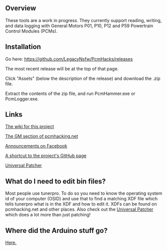 ## Overview

These tools are a work in progress. They currently support reading, writing, and data logging with General Motors P01, P10, P12 and P59 Powertrain Control Modules (PCMs). 

## Installation

Go here: https://github.com/LegacyNsfw/PcmHacks/releases

The most recent release will be at the top of that page.

Click "Assets" (below the description of the release) and download the .zip file.   

Extract the contents of the zip file, and run PcmHammer.exe or PcmLogger.exe.

## Links

[The wiki for this project](https://github.com/LegacyNsfw/PcmHacks/wiki)

[The GM section of pcmhacking.net](https://pcmhacking.net/forums/viewforum.php?f=42)

[Announcements on Facebook](https://www.facebook.com/PcmHammer)

[A shortcut to the project's GitHub page](http://pcmhammer.org/)

[Universal Patcher](https://universalpatcher.net/)

## What do I need to edit bin files?

Most people use tunerpro. To do so you need to know the operating system id of your computer (OSID) and use that to find a matching XDF file which tells tunerpro what is in the XDF and how to edit it. XDFs can be found on pcmhacking.net and other places. Also check out the [Universal Patcher](https://universalpatcher.net/) which does a lot more than just patching!

## Where did the Arduino stuff go?

[Here.](https://github.com/LegacyNsfw/ArduinoVpw)
